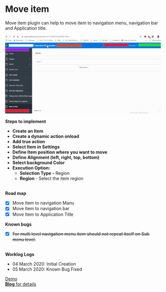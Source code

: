 # Move item
Move item plugin can help to move item to navigation menu, navigation bar and Application title.

<img src="https://raw.githubusercontent.com/ashishtheapexian/move_item/master/preview.gif">


<b>Steps to implement</b>

<ul>
<li><b>Create an Item</b></li>
<li><b>Create a dynamic action onload</b></li>
<li><b>Add true action</b></li>
<li><b>Select Item in Settings</b></li>
<li><b>Define Item position where you want to move</b></li>
<li><b>Define Alignment (left, right, top, bottom)</b></li>
<li><b>Select background Color</b></li>
<li><b>Execution Option: </b>
      <ul><li><b>Selection Type -</b>  Region </li>
      <li><b>Region </b>- Select the item region</li>
      </ul></li>
</ul>
<br>
<b>Road map</b>

  - [x] Move Item to navigation Manu
  - [x] Move Item to navigation bar
  - [x] Move Item to Application Title
  
<b>Known bugs</b>
- [x] <strike>For multi level navigation menu item should not repeat itself on Sub menu level. </strike>
<br>
<b>Worklog Logs</b>
<ul>
  <li>04 March 2020: Initial Creation </li>
  <li>05 March 2020: Known Bug Fixed </li>
</ul>


<a href="https://apex.oracle.com/pls/apex/f?p=93690:9:715744643044433:::::">Demo</a>
<br>
<a href="https://www.ashishashish.com"><b>Blog</b> for details</a>
